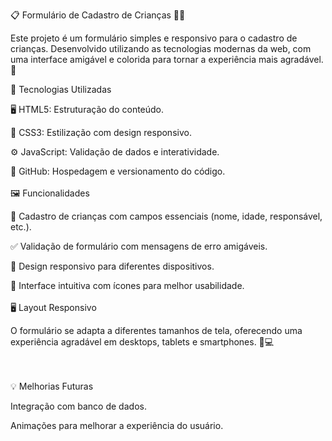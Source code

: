 📋 Formulário de Cadastro de Crianças 👶🎨

Este projeto é um formulário simples e responsivo para o cadastro de crianças. Desenvolvido utilizando as tecnologias modernas da web, com uma interface amigável e colorida para tornar a experiência mais agradável. 💙

🚀 Tecnologias Utilizadas

🖥️ HTML5: Estruturação do conteúdo.

🎨 CSS3: Estilização com design responsivo.

⚙️ JavaScript: Validação de dados e interatividade.

🐙 GitHub: Hospedagem e versionamento do código.
<br>
<br>
🖼️ Funcionalidades

📑 Cadastro de crianças com campos essenciais (nome, idade, responsável, etc.).

✅ Validação de formulário com mensagens de erro amigáveis.

📱 Design responsivo para diferentes dispositivos.

🎯 Interface intuitiva com ícones para melhor usabilidade.
<br>
<br>
🖥️ Layout Responsivo

O formulário se adapta a diferentes tamanhos de tela, oferecendo uma experiência agradável em desktops, tablets e smartphones. 📱💻

<br>
<br>
💡 Melhorias Futuras

Integração com banco de dados.

Animações para melhorar a experiência do usuário.
